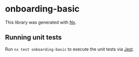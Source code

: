 # onboarding-basic

This library was generated with [Nx](https://nx.dev).

## Running unit tests

Run `nx test onboarding-basic` to execute the unit tests via [Jest](https://jestjs.io).
